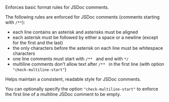 Enforces basic format rules for JSDoc comments.


The following rules are enforced for JSDoc comments (comments starting with `/**`):

* each line contains an asterisk and asterisks must be aligned
* each asterisk must be followed by either a space or a newline (except for the first and the last)
* the only characters before the asterisk on each line must be whitespace characters
* one line comments must start with `/** ` and end with `*/`
* multiline comments don't allow text after `/** ` in the first line (with option `"check-multiline-start"`)
        

Helps maintain a consistent, readable style for JSDoc comments.


You can optionally specify the option `"check-multiline-start"` to enforce the first line of a
multiline JSDoc comment to be empty.
        